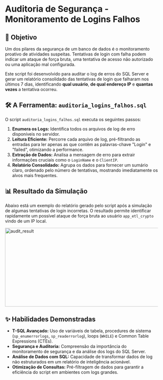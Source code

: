# Auditoria de Segurança - Monitoramento de Logins Falhos

## 🎯 Objetivo

Um dos pilares da segurança de um banco de dados é o monitoramento proativo de atividades suspeitas. Tentativas de login com falha podem indicar um ataque de força bruta, uma tentativa de acesso não autorizado ou uma aplicação mal configurada.

Este script foi desenvolvido para auditar o log de erros do SQL Server e gerar um relatório consolidado das tentativas de login que falharam nos últimos 7 dias, identificando **qual usuário**, **de qual endereço IP** e **quantas vezes** a tentativa ocorreu.

## 🛠️ A Ferramenta: `auditoria_logins_falhos.sql`

O script `auditoria_logins_falhos.sql` executa os seguintes passos:

1.  **Enumera os Logs:** Identifica todos os arquivos de log de erro disponíveis no servidor.
2.  **Leitura Eficiente:** Percorre cada arquivo de log, pré-filtrando as entradas para ler apenas as que contêm as palavras-chave "Login" e "failed", otimizando a performance.
3.  **Extração de Dados:** Analisa a mensagem de erro para extrair informações cruciais como o `LoginName` e o `ClientIP`.
4.  **Relatório Consolidado:** Agrupa os dados para fornecer um sumário claro, ordenado pelo número de tentativas, mostrando imediatamente os alvos mais frequentes.

## 📊 Resultado da Simulação

Abaixo está um exemplo do relatório gerado pelo script após a simulação de algumas tentativas de login incorretas. O resultado permite identificar rapidamente um possível ataque de força bruta ao usuário `app_etl_crypto` vindo de um IP local.


<img width="1800" height="259" alt="audit_result" src="https://github.com/user-attachments/assets/9fba9386-9d34-40ca-bd55-d1f1d91bc358" />


## ✨ Habilidades Demonstradas

* **T-SQL Avançado:** Uso de variáveis de tabela, procedures de sistema (`sp_enumerrorlogs`, `sp_readerrorlog`), loops (`WHILE`) e Common Table Expressions (CTEs).
* **Segurança e Auditoria:** Compreensão da importância do monitoramento de segurança e da análise dos logs do SQL Server.
* **Análise de Dados com SQL:** Capacidade de transformar dados de log não estruturados em um relatório de inteligência acionável.
* **Otimização de Consultas:** Pré-filtragem de dados para garantir a eficiência do script em ambientes com logs grandes.
